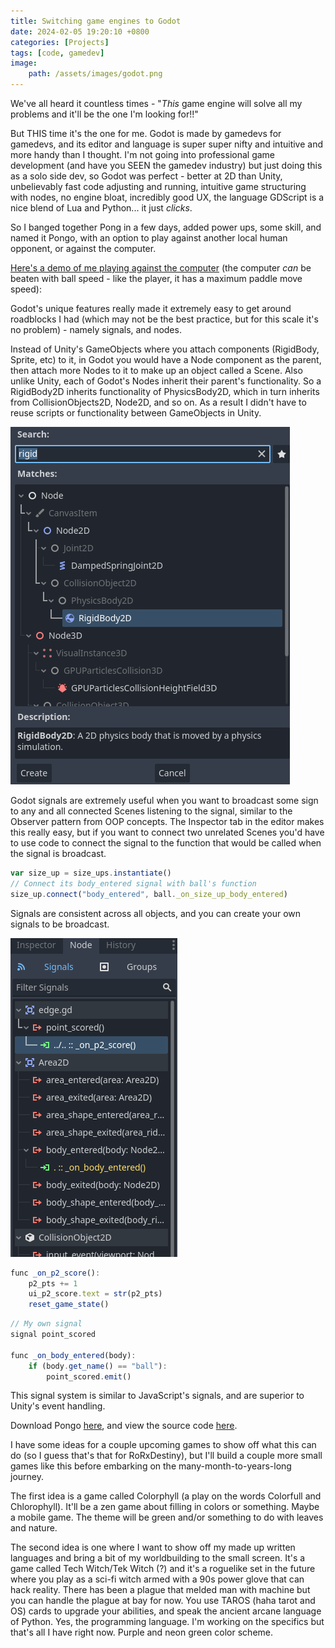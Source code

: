 ```yaml
---
title: Switching game engines to Godot
date: 2024-02-05 19:20:10 +0800
categories: [Projects]
tags: [code, gamedev]
image:
    path: /assets/images/godot.png
---
```


We've all heard it countless times - "*This* game engine will solve all my problems and it'll be the one I'm looking for!!"

But THIS time it's the one for me. Godot is made by gamedevs for gamedevs, and its editor and language is super super nifty and intuitive and more handy than I thought. I'm not going into professional game development (and have you SEEN the gamedev industry) but just doing this as a solo side dev, so Godot was perfect - better at 2D than Unity, unbelievably fast code adjusting and running, intuitive game structuring with nodes, no engine bloat, incredibly good UX, the language GDScript is a nice blend of Lua and Python... it just *clicks*.

So I banged together Pong in a few days, added power ups, some skill, and named it Pongo, with an option to play against another local human opponent, or against the computer.

[Here's a demo of me playing against the computer](https://github.com/lohchness/lohchness.github.io/assets/50405970/9c1a5d4e-1bdb-4265-91f5-d6621a29044d) (the computer *can* be beaten with ball speed - like the player, it has a maximum paddle move speed):

Godot's unique features really made it extremely easy to get around roadblocks I had (which may not be the best practice, but for this scale it's no problem) - namely signals, and nodes.

Instead of Unity's GameObjects where you attach components (RigidBody, Sprite, etc) to it, in Godot you would have a Node component as the parent, then attach more Nodes to it to make up an object called a Scene. Also unlike Unity, each of Godot's Nodes inherit their parent's functionality. So a RigidBody2D inherits functionality of PhysicsBody2D, which in turn inherits from CollisionObjects2D, Node2D, and so on. As a result I didn't have to reuse scripts or functionality between GameObjects in Unity.

![](/assets/images/node.png)

Godot signals are extremely useful when you want to broadcast some sign to any and all connected Scenes listening to the signal, similar to the Observer pattern from OOP concepts. The Inspector tab in the editor makes this really easy, but if you want to connect two unrelated Scenes you'd have to use code to connect the signal to the function that would be called when the signal is broadcast. 

```js
var size_up = size_ups.instantiate()
// Connect its body_entered signal with ball's function
size_up.connect("body_entered", ball._on_size_up_body_entered)
```

Signals are consistent across all objects, and you can create your own signals to be broadcast. 

![](/assets/images/signals.png)

```js
func _on_p2_score():
	p2_pts += 1
	ui_p2_score.text = str(p2_pts)
	reset_game_state()
```

```js
// My own signal
signal point_scored

func _on_body_entered(body):
	if (body.get_name() == "ball"):
		point_scored.emit()
```

This signal system is similar to JavaScript's signals, and are superior to Unity's event handling.

Download Pongo [here](https://github.com/lohchness/pongo/releases/tag/v5), and view the source code [here](https://github.com/lohchness/pongo).

I have some ideas for a couple upcoming games to show off what this can do (so I guess that's that for RoRxDestiny), but I'll build a couple more small games like this before embarking on the many-month-to-years-long journey.

The first idea is a game called Colorphyll (a play on the words Colorfull and Chlorophyll). It'll be a zen game about filling in colors or something. Maybe a mobile game. The theme will be green and/or something to do with leaves and nature.

The second idea is one where I want to show off my made up written languages and bring a bit of my worldbuilding to the small screen. It's a game called Tech Witch/Tek Witch (?) and it's a roguelike set in the future where you play as a sci-fi witch armed with a 90s power glove that can hack reality. There has been a plague that melded man with machine but you can handle the plague at bay for now. You use TAROS (haha tarot and OS) cards to upgrade your abilities, and speak the ancient arcane language of Python. Yes, the programming language. I'm working on the specifics but that's all I have right now. Purple and neon green color scheme.
